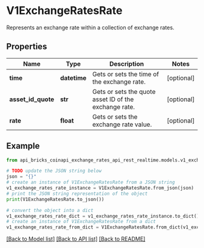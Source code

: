 # V1ExchangeRatesRate

Represents an exchange rate within a collection of exchange rates.

## Properties

Name | Type | Description | Notes
------------ | ------------- | ------------- | -------------
**time** | **datetime** | Gets or sets the time of the exchange rate. | [optional] 
**asset_id_quote** | **str** | Gets or sets the quote asset ID of the exchange rate. | [optional] 
**rate** | **float** | Gets or sets the exchange rate value. | [optional] 

## Example

```python
from api_bricks_coinapi_exchange_rates_api_rest_realtime.models.v1_exchange_rates_rate import V1ExchangeRatesRate

# TODO update the JSON string below
json = "{}"
# create an instance of V1ExchangeRatesRate from a JSON string
v1_exchange_rates_rate_instance = V1ExchangeRatesRate.from_json(json)
# print the JSON string representation of the object
print(V1ExchangeRatesRate.to_json())

# convert the object into a dict
v1_exchange_rates_rate_dict = v1_exchange_rates_rate_instance.to_dict()
# create an instance of V1ExchangeRatesRate from a dict
v1_exchange_rates_rate_from_dict = V1ExchangeRatesRate.from_dict(v1_exchange_rates_rate_dict)
```
[[Back to Model list]](../README.md#documentation-for-models) [[Back to API list]](../README.md#documentation-for-api-endpoints) [[Back to README]](../README.md)


